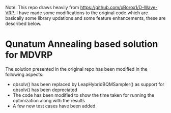 Note: This repo draws heavily from https://github.com/xBorox1/D-Wave-VRP. I have made some modifications to the original code which are basically some library updations and some feature enhancements, these are described below.

# Qunatum Annealing based solution for MDVRP
The solution presented in the original repo has been modified in the following aspects:
* qbsolv() has been replaced by LeapHybridBQMSampler() as support for qbsolv() has been depreciated
* The code has been modified to show the time taken for running the optimization along with the results
* A few new test cases have been added
